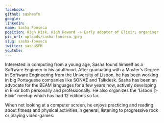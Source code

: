 ```yaml
---
facebook: 
github: sashaafm
google: 
linkedin: 
name: Sasha Fonseca
position: High Risk, High Reward -> Early adopter of Elixir; organiser of the 'Lisbon |> Elixir' meetup;
pic_url: uploads/sasha-fonseca.jpeg
slug: sasha-fonseca
twitter: sashaSFM
youtube: 
---
```

<p>Interested in computing from a young age, Sasha found himself as a Software Engineer in his adulthood. After graduating with a Master&#39;s Degree in Software Engineering from the University of Lisbon, he has been working in big Portuguese companies like SONAE and Talkdesk. Sasha has been an advocate for the BEAM languages for a few years now, actively developing in Elixir both personally and professionally. He also organizes the &#39;Lisbon |&gt; Elixir&#39; meetup which has had 12 editions so far.</p>

<p>When not looking at a computer screen, he enjoys practicing and reading about fitness and physical activities in general, listening to progressive rock or playing video-games.</p>
